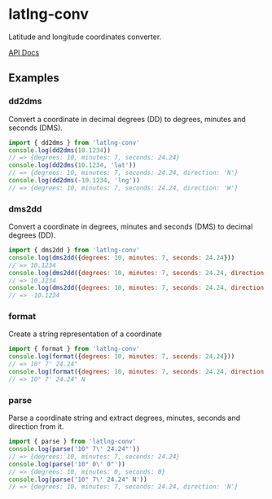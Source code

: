 # latlng-conv

Latitude and longitude coordinates converter.

[API Docs](https://mingfeng.github.io/latlng-conv/)

## Examples

### dd2dms

Convert a coordinate in decimal degrees (DD) to degrees, minutes and seconds (DMS).

```javascript
import { dd2dms } from 'latlng-conv'
console.log(dd2dms(10.1234))
// => {degrees: 10, minutes: 7, seconds: 24.24}
console.log(dd2dms(10.1234, 'lat'))
// => {degrees: 10, minutes: 7, seconds: 24.24, direction: 'N'}
console.log(dd2dms(-10.1234, 'lng'))
// => {degrees: 10, minutes: 7, seconds: 24.24, direction: 'W'}
```

### dms2dd

Convert a coordinate in degrees, minutes and seconds (DMS) to decimal degrees (DD).

```javascript
import { dms2dd } from 'latlng-conv'
console.log(dms2dd({degrees: 10, minutes: 7, seconds: 24.24}))
// => 10.1234
console.log(dms2dd({degrees: 10, minutes: 7, seconds: 24.24, direction: 'N'}))
// => 10.1234
console.log(dms2dd({degrees: 10, minutes: 7, seconds: 24.24, direction: 'S'}))
// => -10.1234
```

### format

Create a string representation of a coordinate

```javascript
import { format } from 'latlng-conv'
console.log(format({degrees: 10, minutes: 7, seconds: 24.24}))
// => 10° 7' 24.24"
console.log(format({degrees: 10, minutes: 7, seconds: 24.24, direction: 'N'}))
// => 10° 7' 24.24" N
```

### parse

Parse a coordinate string and extract degrees, minutes, seconds and direction from it.

```javascript
import { parse } from 'latlng-conv'
console.log(parse('10° 7\' 24.24"'))
// => {degrees: 10, minutes: 7, seconds: 24.24}
console.log(parse('10° 0\' 0"'))
// => {degrees: 10, minutes: 0, seconds: 0}
console.log(parse('10° 7\' 24.24" N'))
// => {degrees: 10, minutes: 7, seconds: 24.24, direction: 'N'}
```
